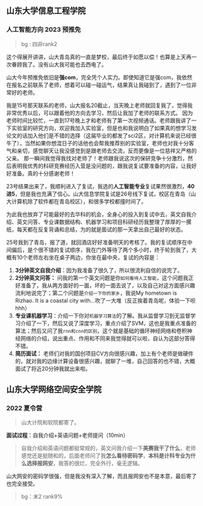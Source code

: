 ## 山东大学信息工程学院
### 人工智能方向 2023 预推免

> bg : 四非rank2

这个得展开讲讲，山大青岛真的一直是梦校，最后终于如愿以偿！也算是上天再一次眷顾我了。没有山大我可能也去西电了。

山大今年预推免依旧是**强com**，完全凭个人实力。即使知道它是强com，我依然在报名之前联系了老师，想着可以碰一碰运气，结果真让我碰到了，遇到了一位非常好的老师。

我是15号那天联系的老师，山大报名20截止，当天晚上老师就回复我了，觉得我非常优秀以后，可以跟着他的方向去学习，然后让我加了老师的联系方式。
因为老师时间比较忙，一直到17号晚上才和老师有了第一次视频通话。老师跟我讲了一下实验室的研究方向，欢迎我加入实验室，但是也和我说明白了如果真的想学习发论文的话加入他们是不错的选择（这届毕业的都发了sci2区，对计算机来说已经很牛了），当然如果你想混日子的话他也会帮我推荐别的实验室，老师也对我十分客气和亲切，感觉聊天让我没感觉到是跟老师去交流，反而更像是一位慈祥又严格的父亲。
那一瞬间我觉得我找对老师了！老师跟我说这次的保研竞争十分激烈，然后表明我优秀的科研竞赛经历入营是没问题的，跟我说复试要准备的内容，让我好好准备。真的十分感谢老师！

23号结果出来了，我顺利进入了复试，我选的**人工智能专业**复试果然很激烈，**40进5**，但是我也充满了信心。山大信息学院复试是26号线下复试，校区在青岛（山大计算机除了软件都在青岛校区），和很多学校都撞时间了。

为此我也放弃了可能最好的去华科的机会，全身心的投入到复试中去，英文自我介绍、英文问答、专业课数据结构、机器学习和项目科研经历我整理了厚厚的一摞纸，每天都在反复背诵和总结，为的就是面试的那一天拿出自己最好的状态。

25号我到了青岛，报了道，就回酒店好好准备明天的考核了。我的复试顺序在中间偏后，是个很不错的复试顺序，我在门外等待了两个多小时，终于轮到我了，大概有10个老师左右坐在桌子两边，你坐在最中央，复试的内容是：

1. **3分钟英文自我介绍**：因为我准备了很久了，所以很流利自信的说完了。
2. **2分钟英文问答：** 问我的第一个英文问题是你`如何看待人工智能`，这个问题我正好准备了，我从两方面好的一面，坏的一面去说了，以及自己对这方面感兴趣流利地说完了；第二个问题是`介绍一下你的家乡`，我说My hometown is Rizhao. It is a coastal city with…吹了一大堆（反正挨着青岛呢，体验一下呗hhh）
3. **专业课机器学习**：介绍一下你对`机器学习算法`的了解。我从监督学习到无监督学习介绍了一下，然后又说了深度学习，重点介绍了SVM，这也是我重点准备的算法；然后又问了我`rnn和cnn的区别`，这个就是基础的循环神经网络和卷积神经网络的介绍，说出重点、作用和不同来我觉得就可以啦，自认为这部分答得不错。
4. **简历面试：** 老师们对我的国创项目CV方向很感兴趣，加上有个老师是做硬件的，就对我的边缘计算设备很感兴趣，就聊了一堆，自己回答的也不错，大概面试了将近20分钟我就出来啦。



## 山东大学网络空间安全学院

### 2022 夏令营

> 山大计院和软院都寄了。

**面试过程**：自我介绍+英语问题+老师提问（10min）


> 自我介绍和英语问题都挺常规的，英文问我介绍一下**美赛我干了什么**，老师感觉还是挺随和的，后面老师问了我**怎么看待密码学**，**本科是计科专业为什么选择报网安**，我答的很烂，完全外行，毫无逻辑。

山大网安的密码学很强，但是我没有深入了解，而且报网安也不是本意，最后寄了也完全接受。

> bg：末2 rank9%
